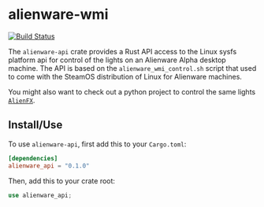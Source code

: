# alienware-wmi

[![Build Status](https://github.com/a1ecbr0wn/alienware-wmi/workflows/CI/badge.svg)](https://github.com/a1ecbr0wn/alienware-wmi/actions)

The `alienware-api` crate provides a Rust API access to the Linux sysfs platform
api for control of the lights on an Alienware Alpha desktop machine.  The API
is based on the `alienware_wmi_control.sh` script that used to come with the SteamOS
distribution of Linux for Alienware machines.

You might also want to check out a python project to control the same lights
[`AlienFX`](https://github.com/trackmastersteve/alienfx).

## Install/Use

To use `alienware-api`, first add this to your `Cargo.toml`:

```toml
[dependencies]
alienware_api = "0.1.0"
```

Then, add this to your crate root:

```rust
use alienware_api;
```
